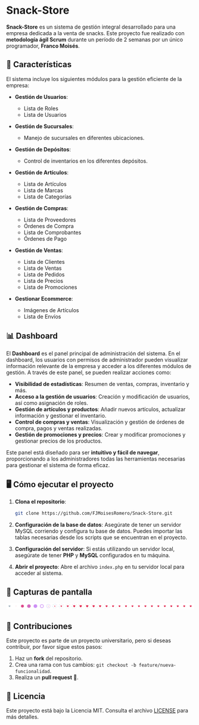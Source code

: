 # Snack-Store

**Snack-Store** es un sistema de gestión integral desarrollado para una empresa dedicada a la venta de snacks. Este proyecto fue realizado con **metodología ágil Scrum** durante un período de 2 semanas por un único programador, **Franco Moisés**.

## 🚀 Características

El sistema incluye los siguientes módulos para la gestión eficiente de la empresa:

- **Gestión de Usuarios**:
  - Lista de Roles
  - Lista de Usuarios
  
- **Gestión de Sucursales**:
  - Manejo de sucursales en diferentes ubicaciones.
  
- **Gestión de Depósitos**:
  - Control de inventarios en los diferentes depósitos.
  
- **Gestión de Artículos**:
  - Lista de Artículos
  - Lista de Marcas
  - Lista de Categorías
  
- **Gestión de Compras**:
  - Lista de Proveedores
  - Órdenes de Compra
  - Lista de Comprobantes
  - Órdenes de Pago
  
- **Gestión de Ventas**:
  - Lista de Clientes
  - Lista de Ventas
  - Lista de Pedidos
  - Lista de Precios
  - Lista de Promociones
  
- **Gestionar Ecommerce**:
  - Imágenes de Artículos
  - Lista de Envíos

## 📊 Dashboard

El **Dashboard** es el panel principal de administración del sistema. En el dashboard, los usuarios con permisos de administrador pueden visualizar información relevante de la empresa y acceder a los diferentes módulos de gestión. A través de este panel, se pueden realizar acciones como:

- **Visibilidad de estadísticas**: Resumen de ventas, compras, inventario y más.
- **Acceso a la gestión de usuarios**: Creación y modificación de usuarios, así como asignación de roles.
- **Gestión de artículos y productos**: Añadir nuevos artículos, actualizar información y gestionar el inventario.
- **Control de compras y ventas**: Visualización y gestión de órdenes de compra, pagos y ventas realizadas.
- **Gestión de promociones y precios**: Crear y modificar promociones y gestionar precios de los productos.

Este panel está diseñado para ser **intuitivo y fácil de navegar**, proporcionando a los administradores todas las herramientas necesarias para gestionar el sistema de forma eficaz.

## 🖥️ Cómo ejecutar el proyecto

1. **Clona el repositorio**:
    ```bash
    git clone https://github.com/FJMoisesRomero/Snack-Store.git
    ```

2. **Configuración de la base de datos**:
   Asegúrate de tener un servidor MySQL corriendo y configura tu base de datos. Puedes importar las tablas necesarias desde los scripts que se encuentran en el proyecto.

3. **Configuración del servidor**:
   Si estás utilizando un servidor local, asegúrate de tener **PHP** y **MySQL** configurados en tu máquina. 

4. **Abrir el proyecto**:
   Abre el archivo `index.php` en tu servidor local para acceder al sistema.
## 📸 Capturas de pantalla

![Pantalla Principal](img.png)

## 🤝 Contribuciones

Este proyecto es parte de un proyecto universitario, pero si deseas contribuir, por favor sigue estos pasos:

1. Haz un **fork** del repositorio.
2. Crea una rama con tus cambios: `git checkout -b feature/nueva-funcionalidad`.
3. Realiza un **pull request** 🚀.

## 📝 Licencia

Este proyecto está bajo la Licencia MIT. Consulta el archivo [LICENSE](LICENSE) para más detalles.
